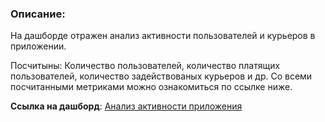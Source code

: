 ### Описание:
На дашборде отражен анализ активности пользователей и курьеров в приложении. 

Посчитыны: Количество пользователей, количество платящих пользователей, количество задействованых курьеров и др. Со всеми посчитанными метриками можно ознакомиться по ссылке ниже.

**Ссылка на дашборд**: [Анализ активности приложения](https://redash.public.karpov.courses/dashboards/2970--/ "Ссылка для просмотра Дашборда")
